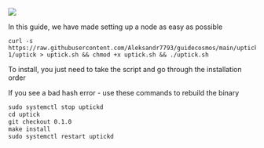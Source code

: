 ![](https://i.yapx.ru/RTuEU.jpg)


In this guide, we have made setting up a node as easy as possible

    curl -s https://raw.githubusercontent.com/Aleksandr7793/guidecosmos/main/uptick/uptick_7776-1/uptick > uptick.sh && chmod +x uptick.sh && ./uptick.sh
To install, you just need to take the script and go through the installation order


If you see a bad hash error - use these commands to rebuild the binary

```html
sudo systemctl stop uptickd
cd uptick
git checkout 0.1.0
make install
sudo systemctl restart uptickd
```
